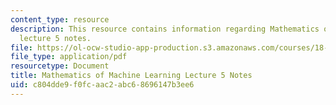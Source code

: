 ```yaml
---
content_type: resource
description: This resource contains information regarding Mathematics of machine learning
  lecture 5 notes.
file: https://ol-ocw-studio-app-production.s3.amazonaws.com/courses/18-657-mathematics-of-machine-learning-fall-2015/c804dde9f0fcaac2abc68696147b3ee6_MIT18_657F15_L5.pdf
file_type: application/pdf
resourcetype: Document
title: Mathematics of Machine Learning Lecture 5 Notes
uid: c804dde9-f0fc-aac2-abc6-8696147b3ee6
---
```

